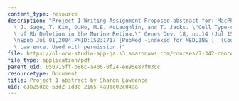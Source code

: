 ```yaml
---
content_type: resource
description: "Project 1 Writing Assignment Proposed abstract for: MacPherson, D.,\
  \ J. Sage, T. Kim, D.Ho, M.E. McLaughlin, and T. Jacks. \"Cell Type-specific Effects\
  \ of Rb Deletion in the Murine Retina.\" Genes Dev. 18, no.14 (Jul 15,2004): 1681-94.\r\
  \nEpub Jul 01,2004.PMID:15231717 [PubMed -indexed for MEDLINE ]. (Courtesy of Sharon\
  \ Lawrence. Used with permission.)"
file: https://ol-ocw-studio-app-qa.s3.amazonaws.com/courses/7-342-cancer-biology-from-basic-research-to-the-clinic-fall-2004/c3b25dce53d21d3e21654a9be02c04aa_sharon_project1.pdf
file_type: application/pdf
parent_uid: 050715ff-b86c-a406-0f24-ee95e87f03cc
resourcetype: Document
title: Project 1 abstract by Sharon Lawrence
uid: c3b25dce-53d2-1d3e-2165-4a9be02c04aa
---
```

